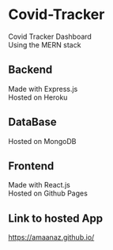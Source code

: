 # Covid-Tracker
Covid Tracker Dashboard  
Using the MERN stack  

## Backend
Made with Express.js  
Hosted on Heroku  

## DataBase
Hosted on MongoDB  

## Frontend
Made with React.js  
Hosted on Github Pages  

## Link to hosted App
https://amaanaz.github.io/  
